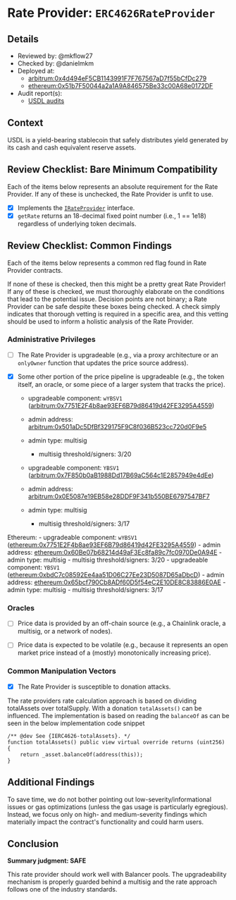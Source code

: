 # Rate Provider: `ERC4626RateProvider`

## Details
- Reviewed by: @mkflow27
- Checked by: @danielmkm
- Deployed at:
    - [arbitrum:0x4d494eF5CB1143991F7F767567aD7f55bCfDc279](https://arbiscan.io/address/0x4d494eF5CB1143991F7F767567aD7f55bCfDc279#code)
    - [ethereum:0x51b7F50044a2a1A9A846575Be33c00A68e0172DF](https://etherscan.io/address/0x51b7F50044a2a1A9A846575Be33c00A68e0172DF#code)
- Audit report(s):
    - [USDL audits](https://github.com/paxosglobal/ybs-contract/blob/master/audits/REP-final-20240301T145234Z.pdf)

## Context
USDL is a yield-bearing stablecoin that safely distributes yield generated by its cash and cash equivalent reserve assets.

## Review Checklist: Bare Minimum Compatibility
Each of the items below represents an absolute requirement for the Rate Provider. If any of these is unchecked, the Rate Provider is unfit to use.

- [x] Implements the [`IRateProvider`](https://github.com/balancer/balancer-v2-monorepo/blob/bc3b3fee6e13e01d2efe610ed8118fdb74dfc1f2/pkg/interfaces/contracts/pool-utils/IRateProvider.sol) interface.
- [x] `getRate` returns an 18-decimal fixed point number (i.e., 1 == 1e18) regardless of underlying token decimals.

## Review Checklist: Common Findings
Each of the items below represents a common red flag found in Rate Provider contracts.

If none of these is checked, then this might be a pretty great Rate Provider! If any of these is checked, we must thoroughly elaborate on the conditions that lead to the potential issue. Decision points are not binary; a Rate Provider can be safe despite these boxes being checked. A check simply indicates that thorough vetting is required in a specific area, and this vetting should be used to inform a holistic analysis of the Rate Provider.

### Administrative Privileges
- [ ] The Rate Provider is upgradeable (e.g., via a proxy architecture or an `onlyOwner` function that updates the price source address).

- [x] Some other portion of the price pipeline is upgradeable (e.g., the token itself, an oracle, or some piece of a larger system that tracks the price).
    - upgradeable component: `wYBSV1` ([arbitrum:0x7751E2F4b8ae93EF6B79d86419d42FE3295A4559](https://arbiscan.io/address/0x7751E2F4b8ae93EF6B79d86419d42FE3295A4559#readProxyContract))
    - admin address: [arbitrum:0x501aDc5DfBf329175F9C8f036B523cc720d0F9e5](https://arbiscan.io/address/0x501aDc5DfBf329175F9C8f036B523cc720d0F9e5#code)
    - admin type: multisig
        - multisig threshold/signers: 3/20

    - upgradeable component: `YBSV1` ([arbitrum:0x7F850b0aB1988Dd17B69aC564c1E2857949e4dEe](https://arbiscan.io/address/0x7F850b0aB1988Dd17B69aC564c1E2857949e4dEe#code))
    - admin address: [arbitrum:0x0E5087e19EB58e28DDF9F341b550BE6797547BF7](https://arbiscan.io/address/0x0E5087e19EB58e28DDF9F341b550BE6797547BF7#code)
    - admin type: multisig
        - multisig threshold/signers: 3/17

Ethereum:
    - upgradeable component: `wYBSV1` ([ethereum:0x7751E2F4b8ae93EF6B79d86419d42FE3295A4559](https://etherscan.io/address/0x7751E2F4b8ae93EF6B79d86419d42FE3295A4559#readProxyContract))
    - admin address: [ethereum:0x60Be07b68214d49aF3Ec8fa89c7fc0970De0A94E](https://etherscan.io/address/0x60Be07b68214d49aF3Ec8fa89c7fc0970De0A94E#code)
    - admin type: multisig
        - multisig threshold/signers: 3/20
    - upgradeable component: `YBSV1` ([ethereum:0xbdC7c08592Ee4aa51D06C27Ee23D5087D65aDbcD](https://etherscan.io/address/0xbdC7c08592Ee4aa51D06C27Ee23D5087D65aDbcD#code))
    - admin address: [ethereum:0x65bcf790Cb8ADf60D5f54eC2E10DE8C83886E0AE](https://etherscan.io/address/0x65bcf790Cb8ADf60D5f54eC2E10DE8C83886E0AE#code)
    - admin type: multisig
        - multisig threshold/signers: 3/17
        

### Oracles
- [ ] Price data is provided by an off-chain source (e.g., a Chainlink oracle, a multisig, or a network of nodes).

- [ ] Price data is expected to be volatile (e.g., because it represents an open market price instead of a (mostly) monotonically increasing price).

### Common Manipulation Vectors
- [x] The Rate Provider is susceptible to donation attacks.

The rate providers rate calculation approach is based on dividing totalAssets over totalSupply. With a donation `totalAssets()` can be influenced. The implementation is based on reading the `balanceOf` as can be seen in the below implementation code snippet
```solidity
/** @dev See {IERC4626-totalAssets}. */
function totalAssets() public view virtual override returns (uint256) {
    return _asset.balanceOf(address(this));
}
```

## Additional Findings
To save time, we do not bother pointing out low-severity/informational issues or gas optimizations (unless the gas usage is particularly egregious). Instead, we focus only on high- and medium-severity findings which materially impact the contract's functionality and could harm users.

## Conclusion
**Summary judgment: SAFE**

This rate provider should work well with Balancer pools. The upgradeability mechanism is properly guarded behind a multisig and the rate approach follows one of the industry standards. 
